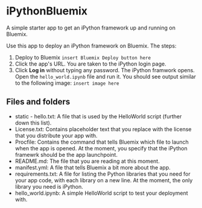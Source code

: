 # iPythonBluemix

A simple starter app to get an iPython framework up and running on Bluemix. 

Use this app to deploy an iPython framework on Bluemix. The steps:

1.    Deploy to Bluemix `insert Bluemix Deploy button here`
2.    Click the app's URL. You are taken to the iPython login page. 
3.    Click __Log in__ without typing any password. The iPython framwork opens. Open the `hello_world.ipynb` file and run it. You should see output similar to the following image: `insert image here`

## Files and folders

-    static
    - hello.txt: A file that is used by the HelloWorld script (further down this list).
-    License.txt: Contains placeholder text that you replace with the license that you distribute your app with.
-    Procfile: Contains the command that tells Bluemix which file to launch when the app is opened. At the moment, you specify that the iPython framewrk should be the app launchpoint.
-    README.md: The file that you are reading at this moment.
-    manifest.yml: A file that tells Bluemix a bit more about the app.
-    requirements.txt: A file for listing the Python libraries that you need for your app code, with each library on a new line. At the moment, the only library you need is iPython. 
-    hello_world.ipynb: A simple HelloWorld script to test your deployment with.
